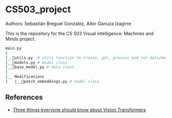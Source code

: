 # CS503_project

Authors: Sebastián Breguel Gonzalez, Aitor Ganuza Izagirre

This is the repository for the CS 503 Visual intelligence: Machines and Minds project.

```bash
main.py
|
|__📜utils.py  # utils function to create, get, process and run data/metrics/models
|__📜models.py # model class
|__📜base_model.py # data class
|
|__ Modifications
|   |__📜patch_embeddings.py # model class

```

## References

- [Three things everyone should know about Vision Transformers](https://arxiv.org/pdf/2203.09795.pdf)
